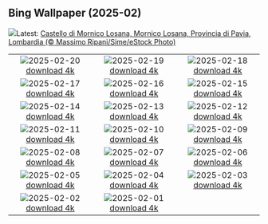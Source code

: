 ## Bing Wallpaper (2025-02)
![](https://www.bing.com/th?id=OHR.BattagliaDiPavia_IT-IT9266388577_UHD.jpg&w=1000)Latest: [Castello di Mornico Losana, Mornico Losana, Provincia di Pavia, Lombardia (© Massimo Ripani/Sime/eStock Photo)](https://www.bing.com/th?id=OHR.BattagliaDiPavia_IT-IT9266388577_UHD.jpg)

|      |      |      |
| :----: | :----: | :----: |
|![](https://www.bing.com/th?id=OHR.CanadaDeer_IT-IT6705566058_UHD.jpg&pid=hp&w=384&h=216&rs=1&c=4)2025-02-20 [download 4k](https://www.bing.com/th?id=OHR.CanadaDeer_IT-IT6705566058_UHD.jpg)|![](https://www.bing.com/th?id=OHR.YungangGrottoes_IT-IT7896461151_UHD.jpg&pid=hp&w=384&h=216&rs=1&c=4)2025-02-19 [download 4k](https://www.bing.com/th?id=OHR.YungangGrottoes_IT-IT7896461151_UHD.jpg)|![](https://www.bing.com/th?id=OHR.BlueBelize_IT-IT5720382841_UHD.jpg&pid=hp&w=384&h=216&rs=1&c=4)2025-02-18 [download 4k](https://www.bing.com/th?id=OHR.BlueBelize_IT-IT5720382841_UHD.jpg)|
|![](https://www.bing.com/th?id=OHR.CatalanPyrenees_IT-IT5630945736_UHD.jpg&pid=hp&w=384&h=216&rs=1&c=4)2025-02-17 [download 4k](https://www.bing.com/th?id=OHR.CatalanPyrenees_IT-IT5630945736_UHD.jpg)|![](https://www.bing.com/th?id=OHR.HumpbackMother_IT-IT2396976116_UHD.jpg&pid=hp&w=384&h=216&rs=1&c=4)2025-02-16 [download 4k](https://www.bing.com/th?id=OHR.HumpbackMother_IT-IT2396976116_UHD.jpg)|![](https://www.bing.com/th?id=OHR.Misotsuchi2025_IT-IT7855483347_UHD.jpg&pid=hp&w=384&h=216&rs=1&c=4)2025-02-15 [download 4k](https://www.bing.com/th?id=OHR.Misotsuchi2025_IT-IT7855483347_UHD.jpg)|
|![](https://www.bing.com/th?id=OHR.TypicalVenetianRedGold_IT-IT4023171951_UHD.jpg&pid=hp&w=384&h=216&rs=1&c=4)2025-02-14 [download 4k](https://www.bing.com/th?id=OHR.TypicalVenetianRedGold_IT-IT4023171951_UHD.jpg)|![](https://www.bing.com/th?id=OHR.LakeTyrrell_IT-IT6174481161_UHD.jpg&pid=hp&w=384&h=216&rs=1&c=4)2025-02-13 [download 4k](https://www.bing.com/th?id=OHR.LakeTyrrell_IT-IT6174481161_UHD.jpg)|![](https://www.bing.com/th?id=OHR.GalapagosIguana_IT-IT5515786764_UHD.jpg&pid=hp&w=384&h=216&rs=1&c=4)2025-02-12 [download 4k](https://www.bing.com/th?id=OHR.GalapagosIguana_IT-IT5515786764_UHD.jpg)|
|![](https://www.bing.com/th?id=OHR.PanoramaSanremoFestival_IT-IT5283578356_UHD.jpg&pid=hp&w=384&h=216&rs=1&c=4)2025-02-11 [download 4k](https://www.bing.com/th?id=OHR.PanoramaSanremoFestival_IT-IT5283578356_UHD.jpg)|![](https://www.bing.com/th?id=OHR.UmbrellaDay_IT-IT1405781799_UHD.jpg&pid=hp&w=384&h=216&rs=1&c=4)2025-02-10 [download 4k](https://www.bing.com/th?id=OHR.UmbrellaDay_IT-IT1405781799_UHD.jpg)|![](https://www.bing.com/th?id=OHR.AlstromPoint_IT-IT1127096784_UHD.jpg&pid=hp&w=384&h=216&rs=1&c=4)2025-02-09 [download 4k](https://www.bing.com/th?id=OHR.AlstromPoint_IT-IT1127096784_UHD.jpg)|
|![](https://www.bing.com/th?id=OHR.SnowySvaneti_IT-IT0719958038_UHD.jpg&pid=hp&w=384&h=216&rs=1&c=4)2025-02-08 [download 4k](https://www.bing.com/th?id=OHR.SnowySvaneti_IT-IT0719958038_UHD.jpg)|![](https://www.bing.com/th?id=OHR.BlueNorway_IT-IT0515535753_UHD.jpg&pid=hp&w=384&h=216&rs=1&c=4)2025-02-07 [download 4k](https://www.bing.com/th?id=OHR.BlueNorway_IT-IT0515535753_UHD.jpg)|![](https://www.bing.com/th?id=OHR.WhararikiBeach_IT-IT3025215693_UHD.jpg&pid=hp&w=384&h=216&rs=1&c=4)2025-02-06 [download 4k](https://www.bing.com/th?id=OHR.WhararikiBeach_IT-IT3025215693_UHD.jpg)|
|![](https://www.bing.com/th?id=OHR.ScottishSheep_IT-IT3106374740_UHD.jpg&pid=hp&w=384&h=216&rs=1&c=4)2025-02-05 [download 4k](https://www.bing.com/th?id=OHR.ScottishSheep_IT-IT3106374740_UHD.jpg)|![](https://www.bing.com/th?id=OHR.GoldenBridge_IT-IT2971017940_UHD.jpg&pid=hp&w=384&h=216&rs=1&c=4)2025-02-04 [download 4k](https://www.bing.com/th?id=OHR.GoldenBridge_IT-IT2971017940_UHD.jpg)|![](https://www.bing.com/th?id=OHR.RibbleheadViaduct_IT-IT3273904446_UHD.jpg&pid=hp&w=384&h=216&rs=1&c=4)2025-02-03 [download 4k](https://www.bing.com/th?id=OHR.RibbleheadViaduct_IT-IT3273904446_UHD.jpg)|
|![](https://www.bing.com/th?id=OHR.PortofinoMarathon_IT-IT1822275112_UHD.jpg&pid=hp&w=384&h=216&rs=1&c=4)2025-02-02 [download 4k](https://www.bing.com/th?id=OHR.PortofinoMarathon_IT-IT1822275112_UHD.jpg)|![](https://www.bing.com/th?id=OHR.FestungKonigsteinElbsandsteingebirge_IT-IT3107556613_UHD.jpg&pid=hp&w=384&h=216&rs=1&c=4)2025-02-01 [download 4k](https://www.bing.com/th?id=OHR.FestungKonigsteinElbsandsteingebirge_IT-IT3107556613_UHD.jpg)|